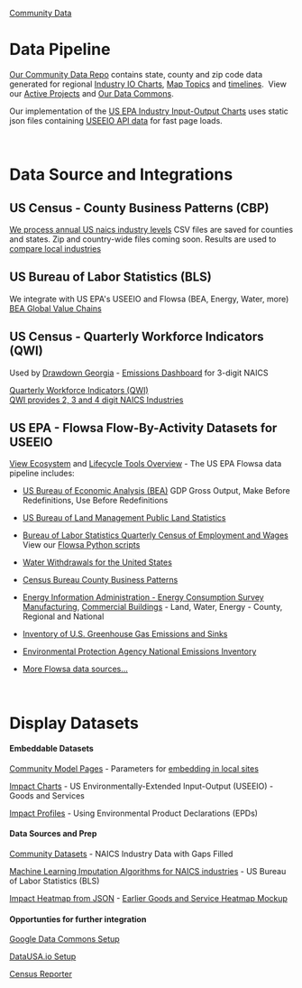 [Community Data](/community-data/)
# Data Pipeline

[Our Community Data Repo](/community-data/) contains state, county and zip code data generated for regional [Industry&nbsp;IO&nbsp;Charts](https://model.earth/localsite/info/), [Map&nbsp;Topics](#appview=topics&geoview=country) and [timelines](timelines). &nbsp;View our [Active Projects](/io/) and [Our Data Commons](/data-commons/dist/).

Our implementation of the [US EPA Industry Input-Output Charts](../io/charts/) uses static json files containing [USEEIO API data](https://github.com/modelearth/io/tree/main/build/api) for fast page loads.


<!--
    12-digit FIPS Code - state, county, tract, block group
    https://www.policymap.com/2012/08/tips-on-fips-a-quick-guide-to-geographic-place-codes-part-iii/
--><br>


# Data Source and Integrations

## US Census - County Business Patterns (CBP)

[We process annual US naics industry levels](industries/naics/)
CSV files are saved for counties and states. Zip and country-wide files coming soon.
Results are used to [compare local industries](../localsite/info)

## US Bureau of Labor Statistics (BLS)

We integrate with US EPA's USEEIO and Flowsa (BEA, Energy, Water, more)
[BEA Global Value Chains](https://www.bea.gov/data/special-topics/global-value-chains)


<!--
Quarterly Census of Employment and Wages (QCEW) - Includes Latitude and Longitude of establishments
-->

## US Census - Quarterly Workforce Indicators (QWI)

Used by [Drawdown Georgia](https://cepl.gatech.edu/projects/Drawdown-Georgia) - [Emissions Dashboard](https://drawdownga.gatech.edu/) for 3-digit NAICS

<a href="https://www.census.gov/data/developers/data-sets/qwi.html">Quarterly Workforce Indicators (QWI)</a>  
[QWI provides 2, 3 and 4 digit NAICS Industries](https://lehd.ces.census.gov/data/schema/latest/lehd_public_use_schema.html#_industry)

<!--
We may combine QWI data with BLS data to estimate 6-digit naics employment and payroll based on the number of firms in a county and additional county attributes.
-->

<!--
* [US Department of Commerce](https://github.com/USEPA/flowsa/wiki/Available-Data#flow-by-activity-datasets)
-->

## US EPA - Flowsa Flow-By-Activity Datasets for USEEIO

[View Ecosystem](../../io/about/api/) and [Lifecycle Tools Overview](../../community/tools/) - The US EPA Flowsa data pipeline includes:

* [US Bureau of Economic Analysis (BEA)](https://www.bea.gov/data/industries/gross-output-by-industry)
GDP Gross Output, Make Before Redefinitions, Use Before Redefinitions

* [US Bureau of Land Management Public Land Statistics](https://www.blm.gov/about/data/public-land-statistics)

* [Bureau of Labor Statistics Quarterly Census of Employment and Wages](https://www.bls.gov/cew/)  
View our [Flowsa Python scripts](flowsa)

* [Water Withdrawals for the United States](https://pubs.acs.org/doi/abs/10.1021/es903147k?journalCode=esthag)

* [Census Bureau County Business Patterns](https://www.census.gov/programs-surveys/cbp.html)

* [Energy Information Administration - Energy Consumption Survey](https://www.eia.gov/consumption/)
[Manufacturing](https://www.eia.gov/consumption/manufacturing/), [Commercial Buildings](https://www.eia.gov/consumption/commercial/) - Land, Water, Energy - County, Regional and National

* [Inventory of U.S. Greenhouse Gas Emissions and Sinks](https://www.epa.gov/ghgemissions/inventory-us-greenhouse-gas-emissions-and-sinks)

* [Environmental Protection Agency National Emissions Inventory](https://www.epa.gov/air-emissions-inventories/national-emissions-inventory-nei)

* [More Flowsa data sources...](https://github.com/USEPA/flowsa/wiki/Available-Data#flow-by-activity-datasets) 

<br>


# Display Datasets


#### Embeddable Datasets
<!-- ../#mapview=country -->
[Community Model Pages](../apps) - Parameters for [embedding in local sites](../localsite/)

[Impact Charts](../io/charts/) - US Environmentally-Extended Input-Output (USEEIO) - Goods and Services 

[Impact Profiles](../io/template/) - Using Environmental Product Declarations (EPDs)


#### Data Sources and Prep

[Community Datasets](https://github.com/modelearth/community-data/) - NAICS Industry Data with Gaps Filled  

[Machine Learning Imputation Algorithms for NAICS industries](https://github.com/modelearth/machine-learning/) - US Bureau of Labor Statistics (BLS)

[Impact Heatmap from JSON](/io/build/sector_list.html?view=mosaic&count=50) - [Earlier Goods and Service Heatmap Mockup](../community/start/dataset/)


#### Opportunties for further integration

[Google Data Commons Setup](../localsite/info/data/datacommons)  

[DataUSA.io Setup](../localsite/info/data/datausa/)  

[Census Reporter](../community/resources/censusreporter/)
<!--

[EPA Flowsa Setup](flowsa) - includes U.S. Bureau of Labor Statistics (BLS) industry data  

---
<br>
Are any maps or navigation standards using YAML for layer lists (instead of [json](ga-layers.json)?)  
[YAML Sample](https://nodeca.github.io/js-yaml/) - [Source](https://github.com/nodeca/js-yaml)

[LA's Public Tree Map](https://neighborhood.org/public-tree-map/) - [Pipeline](https://github.com/Public-Tree-Map/public-tree-map-data-pipeline) contains 30,000+ records.
-->